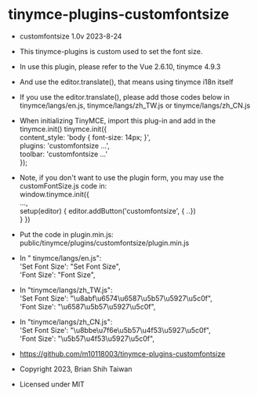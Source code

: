# tinymce-plugins-customfontsize

 * customfontsize 1.0v 2023-8-24
 * This tinymce-plugins is custom used to set the font size.
   
 * In use this plugin, please refer to the Vue 2.6.10, tinymce 4.9.3
 * And use the editor.translate(), that means using tinymce i18n itself
 * If you use the editor.translate(), please add those codes below in tinymce/langs/en.js, tinymce/langs/zh_TW.js or tinymce/langs/zh_CN.js
 
 * When initializing TinyMCE, import this plug-in and add in the tinymce.init() 
tinymce.init({  
content_style: 'body { font-size: 14px; }',  
plugins: 'customfontsize ...',  
toolbar: 'customfontsize ...'  
});  

* Note, if you don't want to use the plugin form, you may use the customFontSize.js code in:  
window.tinymce.init({  
   ...,  
   setup(editor) {
     editor.addButton('customfontsize', { ..})  
  }
}) 

 * Put the code in plugin.min.js:  
public/tinymce/plugins/customfontsize/plugin.min.js

 * In " tinymce/langs/en.js":  
'Set Font Size': "Set Font Size",  
'Font Size': "Font Size",  

 * In "tinymce/langs/zh_TW.js":  
'Set Font Size': "\u8abf\u6574\u6587\u5b57\u5927\u5c0f",  
'Font Size': "\u6587\u5b57\u5927\u5c0f",

 * In "tinymce/langs/zh_CN.js":  
'Set Font Size': "\u8bbe\u7f6e\u5b57\u4f53\u5927\u5c0f",  
'Font Size': "\u5b57\u4f53\u5927\u5c0f",

 * https://github.com/m10118003/tinymce-plugins-customfontsize
 
 * Copyright 2023, Brian Shih Taiwan
 
 * Licensed under MIT
